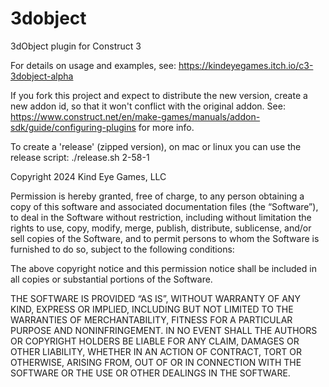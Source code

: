 # 3dobject
3dObject plugin for Construct 3

For details on usage and examples, see:
https://kindeyegames.itch.io/c3-3dobject-alpha

If you fork this project and expect to distribute the new version, create a new addon id, so that it won't conflict with the original addon.
See: https://www.construct.net/en/make-games/manuals/addon-sdk/guide/configuring-plugins for more info.

To create a 'release' (zipped version), on mac or linux you can use the release script: ./release.sh 2-58-1

Copyright 2024 Kind Eye Games, LLC

Permission is hereby granted, free of charge, to any person obtaining a copy of this software and associated documentation files (the “Software”), to deal in the Software without restriction, including without limitation the rights to use, copy, modify, merge, publish, distribute, sublicense, and/or sell copies of the Software, and to permit persons to whom the Software is furnished to do so, subject to the following conditions:

The above copyright notice and this permission notice shall be included in all copies or substantial portions of the Software.

THE SOFTWARE IS PROVIDED “AS IS”, WITHOUT WARRANTY OF ANY KIND, EXPRESS OR IMPLIED, INCLUDING BUT NOT LIMITED TO THE WARRANTIES OF MERCHANTABILITY, FITNESS FOR A PARTICULAR PURPOSE AND NONINFRINGEMENT. IN NO EVENT SHALL THE AUTHORS OR COPYRIGHT HOLDERS BE LIABLE FOR ANY CLAIM, DAMAGES OR OTHER LIABILITY, WHETHER IN AN ACTION OF CONTRACT, TORT OR OTHERWISE, ARISING FROM, OUT OF OR IN CONNECTION WITH THE SOFTWARE OR THE USE OR OTHER DEALINGS IN THE SOFTWARE.
